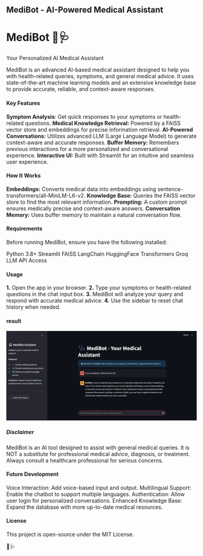 ## MediBot - AI-Powered Medical Assistant
# MediBot 🤖🩺
Your Personalized AI Medical Assistant 

MediBot is an advanced AI-based medical assistant designed to help you with health-related queries, symptoms, and general medical advice. It uses state-of-the-art machine learning models and an extensive knowledge base to provide accurate, reliable, and context-aware responses.


#### Key Features
**Symptom Analysis**: Get quick responses to your symptoms or health-related questions.
**Medical Knowledge Retrieval:** Powered by a FAISS vector store and embeddings for precise information retrieval.
**AI-Powered Conversations:** Utilizes advanced LLM (Large Language Model) to generate context-aware and accurate responses.
**Buffer Memory:** Remembers previous interactions for a more personalized and conversational experience.
**Interactive UI:** Built with Streamlit for an intuitive and seamless user experience.

#### How It Works
**Embeddings:** Converts medical data into embeddings using sentence-transformers/all-MiniLM-L6-v2.
**Knowledge Base:** Queries the FAISS vector store to find the most relevant information.
**Prompting:** A custom prompt ensures medically precise and context-aware answers.
**Conversation Memory:** Uses buffer memory to maintain a natural conversation flow.

#### Requirements
Before running MediBot, ensure you have the following installed:

Python 3.8+
Streamlit
FAISS
LangChain
HuggingFace Transformers
Groq LLM API Access

#### Usage
**1.** Open the app in your browser.
**2.** Type your symptoms or health-related questions in the chat input box.
**3.** MediBot will analyze your query and respond with accurate medical advice.
**4.** Use the sidebar to reset chat history when needed.

#### result
![alt text](image.png)


##### Disclaimer
MediBot is an AI tool designed to assist with general medical queries. It is NOT a substitute for professional medical advice, diagnosis, or treatment. Always consult a healthcare professional for serious concerns.

#### Future Development
Voice Interaction: Add voice-based input and output.
Multilingual Support: Enable the chatbot to support multiple languages.
Authentication: Allow user login for personalized conversations.
Enhanced Knowledge Base: Expand the database with more up-to-date medical resources.

#### License
This project is open-source under the MIT License.

🤖🩺
